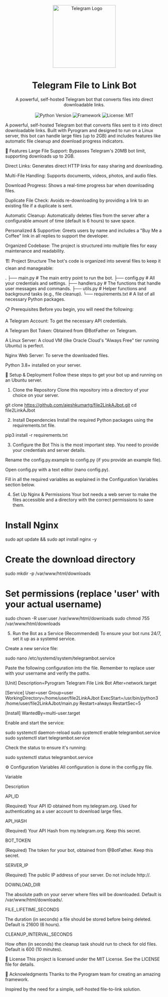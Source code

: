 <p align="center">
<img src="https://www.vectorlogo.zone/logos/telegram/telegram-ar21.svg" alt="Telegram Logo" width="200"/>
</p>

<h1 align="center">Telegram File to Link Bot</h1>

<p align="center">
A powerful, self-hosted Telegram bot that converts files into direct downloadable links.
<br />
<br />
<img src="https://img.shields.io/badge/python-3.8+-blue.svg" alt="Python Version">
<img src="https://img.shields.io/badge/framework-Pyrogram-orange.svg" alt="Framework">
<img src="https://img.shields.io/badge/License-MIT-yellow.svg" alt="License: MIT">
</p>

A powerful, self-hosted Telegram bot that converts files sent to it into direct downloadable links. Built with Pyrogram and designed to run on a Linux server, this bot can handle large files (up to 2GB) and includes features like automatic file cleanup and download progress indicators.

🌟 Features
Large File Support: Bypasses Telegram's 20MB bot limit, supporting downloads up to 2GB.

Direct Links: Generates direct HTTP links for easy sharing and downloading.

Multi-File Handling: Supports documents, videos, photos, and audio files.

Download Progress: Shows a real-time progress bar when downloading files.

Duplicate File Check: Avoids re-downloading by providing a link to an existing file if a duplicate is sent.

Automatic Cleanup: Automatically deletes files from the server after a configurable amount of time (default is 6 hours) to save space.

Personalized & Supportive: Greets users by name and includes a "Buy Me a Coffee" link in all replies to support the developer.

Organized Codebase: The project is structured into multiple files for easy maintenance and readability.

🏗️ Project Structure
The bot's code is organized into several files to keep it clean and manageable:

.
├── main.py             # The main entry point to run the bot.
├── config.py           # All your credentials and settings.
├── handlers.py         # The functions that handle user messages and commands.
├── utils.py            # Helper functions and background tasks (e.g., file cleanup).
└── requirements.txt    # A list of all necessary Python packages.

📋 Prerequisites
Before you begin, you will need the following:

A Telegram Account: To get the necessary API credentials.

A Telegram Bot Token: Obtained from @BotFather on Telegram.

A Linux Server: A cloud VM (like Oracle Cloud's "Always Free" tier running Ubuntu) is perfect.

Nginx Web Server: To serve the downloaded files.

Python 3.8+ installed on your server.

🚀 Setup & Deployment
Follow these steps to get your bot up and running on an Ubuntu server.

1. Clone the Repository
Clone this repository into a directory of your choice on your server.

git clone https://github.com/ajeshkumartg/file2LinkAJbot.git
cd file2LinkAJbot

2. Install Dependencies
Install the required Python packages using the requirements.txt file.

pip3 install -r requirements.txt

3. Configure the Bot
This is the most important step. You need to provide your credentials and server details.

Rename the config.py.example to config.py (if you provide an example file).

Open config.py with a text editor (nano config.py).

Fill in all the required variables as explained in the Configuration Variables section below.

4. Set Up Nginx & Permissions
Your bot needs a web server to make the files accessible and a directory with the correct permissions to save them.

# Install Nginx
sudo apt update && sudo apt install nginx -y

# Create the download directory
sudo mkdir -p /var/www/html/downloads

# Set permissions (replace 'user' with your actual username)
sudo chown -R user:user /var/www/html/downloads
sudo chmod 755 /var/www/html/downloads

5. Run the Bot as a Service (Recommended)
To ensure your bot runs 24/7, set it up as a systemd service.

Create a new service file:

sudo nano /etc/systemd/system/telegrambot.service

Paste the following configuration into the file. Remember to replace user with your username and verify the paths.

[Unit]
Description=Pyrogram Telegram File Link Bot
After=network.target

[Service]
User=user
Group=user
WorkingDirectory=/home/user/file2LinkAJbot
ExecStart=/usr/bin/python3 /home/user/file2LinkAJbot/main.py
Restart=always
RestartSec=5

[Install]
WantedBy=multi-user.target

Enable and start the service:

sudo systemctl daemon-reload
sudo systemctl enable telegrambot.service
sudo systemctl start telegrambot.service

Check the status to ensure it's running:

sudo systemctl status telegrambot.service

⚙️ Configuration Variables
All configuration is done in the config.py file.

Variable

Description

API_ID

(Required) Your API ID obtained from my.telegram.org. Used for authenticating as a user account to download large files.

API_HASH

(Required) Your API Hash from my.telegram.org. Keep this secret.

BOT_TOKEN

(Required) The token for your bot, obtained from @BotFather. Keep this secret.

SERVER_IP

(Required) The public IP address of your server. Do not include http://.

DOWNLOAD_DIR

The absolute path on your server where files will be downloaded. Default is /var/www/html/downloads/.

FILE_LIFETIME_SECONDS

The duration (in seconds) a file should be stored before being deleted. Default is 21600 (6 hours).

CLEANUP_INTERVAL_SECONDS

How often (in seconds) the cleanup task should run to check for old files. Default is 600 (10 minutes).

📜 License
This project is licensed under the MIT License. See the LICENSE file for details.

🙏 Acknowledgments
Thanks to the Pyrogram team for creating an amazing framework.

Inspired by the need for a simple, self-hosted file-to-link solution.
